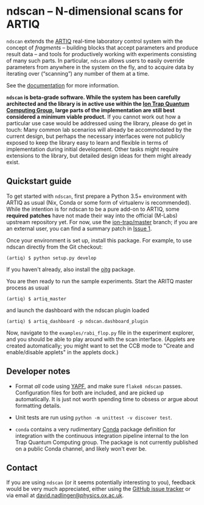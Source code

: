ndscan – N-dimensional scans for ARTIQ
======================================

`ndscan` extends the [ARTIQ](https://github.com/m-labs/artiq) real-time
laboratory control system with the concept of _fragments_ – building blocks that
accept parameters and produce result data – and tools for productively working
with experiments consisting of many such parts. In particular, `ndscan` allows
users to easily override parameters from anywhere in the system on the fly, and
to acquire data by iterating over (“scanning”) any number of them at a time.

See the [documentation](https://oxfordiontrapgroup.github.io/ndscan) for more
information. 

**`ndscan` is beta-grade software. While the system has been carefully
architected and the library is in active use within the
[Ion Trap Quantum Computing Group](https://www.physics.ox.ac.uk/research/ion-trap-quantum-computing-group),
large parts of the implementation are still best considered a minimum viable
product.** If you cannot work out how a particular use case would be addressed
using the library, please do get in touch: Many common lab scenarios will already
be accommodated by the current design, but perhaps the necessary interfaces were
not publicly exposed to keep the library easy to learn and flexible in terms
of implementation during initial development. Other tasks might require
extensions to the library, but detailed design ideas for them might already
exist.


Quickstart guide
----------------

To get started with `ndscan`, first prepare a Python 3.5+ environment with
ARTIQ as usual (Nix, Conda or some form of virtualenv is recommended). While
the intention is for ndscan to be a pure add-on to ARTIQ, some **required**
**patches** have not made their way into the official (M-Labs) upstream
repository yet. For now, use the
[ion-trap/master](http://gitlab.physics.ox.ac.uk/ion-trap/artiq/) 
branch; if you are an external user, you can find a summary patch in
[Issue 1](https://github.com/OxfordIonTrapGroup/ndscan/issues/1#issuecomment-667569040).

Once your environment is set up, install this package. For example, to use
ndscan directly from the Git checkout:

    (artiq) $ python setup.py develop

If you haven't already, also install the
[oitg](http://github.com/OxfordIonTrapGroup/oitg) package.

You are then ready to run the sample experiments. Start the ARITQ master
process as usual

    (artiq) $ artiq_master

and launch the dashboard with the ndscan plugin loaded

    (artiq) $ artiq_dashboard -p ndscan.dashboard_plugin

Now, navigate to the `examples/rabi_flop.py` file in the experiment explorer,
and you should be able to play around with the scan interface. (Applets are
created automatically; you might want to set the CCB mode to "Create and
enable/disable applets" in the applets dock.)


Developer notes
---------------

 - Format _all_ code using [YAPF](https://github.com/google/yapf), and make
   sure `flake8 ndscan` passes. Configuration files for both are included, and
   are picked up automatically. It is just not worth spending time to obsess
   or argue about formatting details.

 - Unit tests are run using `python -m unittest -v discover test`.

 - `conda` contains a very rudimentary [Conda](https://conda.io/en/latest/)
   package definition for integration with the continuous integration pipeline
   internal to the Ion Trap Quantum Computing group. The package is not 
   currently published on a public Conda channel, and likely won't ever be.


Contact
-------

If you are using `ndscan` (or it seems potentially interesting to you), feedback
would be very much appreciated, either using the
[GitHub issue tracker](https://github.com/OxfordIonTrapGroup/ndscan/issues)
or via email at david.nadlinger@physics.ox.ac.uk.
